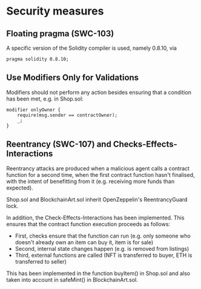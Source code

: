 # Security measures


## Floating pragma (SWC-103)

A specific version of the Solidity compiler is used, namely 0.8.10, via

    pragma solidity 0.8.10;


## Use Modifiers Only for Validations

Modifiers should not perform any action besides ensuring that a condition has been met, e.g. in Shop.sol:

    modifier onlyOwner {
        require(msg.sender == contractOwner);
        _;
    }

## Reentrancy (SWC-107) and Checks-Effects-Interactions

Reentrancy attacks are produced when a malicious agent calls a contract function for a second time, when the first contract function hasn't finalised, with the intent of benefitting from it (e.g. receiving more funds than expected). 

Shop.sol and BlockchainArt.sol inherit OpenZeppelin's ReentrancyGuard lock.

In addition, the Check-Effects-Interactions has been implemented. This ensures that the contract function execution proceeds as follows:

- First, checks ensure that the function can run (e.g. only someone who doesn't already own an item can buy it, item is for sale)
- Second, internal state changes happen (e.g. is removed from listings)
- Third, external functions are called (NFT is transferred to buyer, ETH is transferred to seller)

This has been implemented in the function buyItem() in Shop.sol and also taken into account in safeMint() in BlockchainArt.sol.
